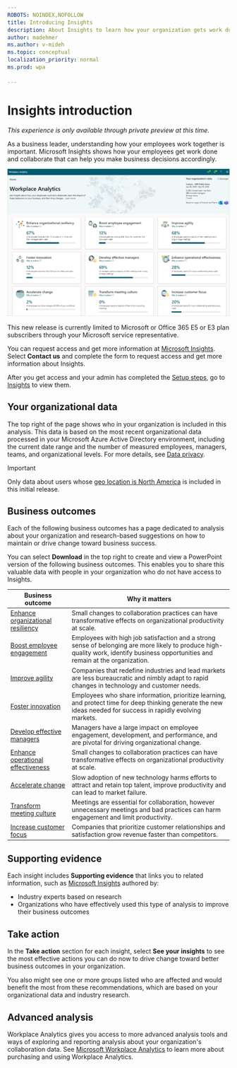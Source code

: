 ```yaml
---
ROBOTS: NOINDEX,NOFOLLOW
title: Introducing Insights
description: About Insights to learn how your organization gets work done
author: madehmer
ms.author: v-mideh
ms.topic: conceptual
localization_priority: normal 
ms.prod: wpa

---
```

# Insights introduction

*This experience is only available through private preview at this time.*

As a business leader, understanding how your employees work together is important. Microsoft Insights shows how your employees get work done and collaborate that can help you make business decisions accordingly.

![Insights home page](./images/insights-home.png)

This new release is currently limited to Microsoft or Office 365 E5 or E3 plan subscribers through your Microsoft service representative.

You can request access and get more information at [Microsoft Insights](https://www.microsoft.com/microsoft-365/business/workplace-analytics). Select **Contact us** and complete the form to request access and get more information about Insights.

After you get access and your admin has completed the [Setup steps](./setup.md), go to [Insights](https://productivityinsights.office.com) to view them.

## Your organizational data

The top right of the page shows who in your organization is included in this analysis. This data is based on the most recent organizational data processed in your Microsoft Azure Active Directory environment, including the current date range and the number of measured employees, managers, teams, and organizational levels. For more details, see [Data privacy](privacy.md).

>[!Important]
>Only data about users whose [geo location is North America](https://docs.microsoft.com/microsoft-365/enterprise/microsoft-365-multi-geo#microsoft-365-multi-geo-availability) is included in this initial release.

## Business outcomes

Each of the following business outcomes has a page dedicated to analysis about your organization and research-based suggestions on how to maintain or drive change toward business success.

You can select **Download** in the top right to create and view a PowerPoint version of the following business outcomes. This enables you to share this valuable data with people in your organization who do not have access to Insights.

|Business outcome |Why it matters |
|-----------------|--------------|
|[Enhance organizational resiliency](resilient-organizations.md) |Small changes to collaboration practices can have transformative effects on organizational productivity at scale. |
|[Boost employee engagement](boost-engagement.md) |Employees with high job satisfaction and a strong sense of belonging are more likely to produce high-quality work, identify business opportunities and remain at the organization. |
|[Improve agility](improve-agility.md) |Companies that redefine industries and lead markets are less bureaucratic and nimbly adapt to rapid changes in technology and customer needs. |
|[Foster innovation](foster-innovation.md) |Employees who share information, prioritize learning, and protect time for deep thinking generate the new ideas needed for success in rapidly evolving markets.|
|[Develop effective managers](develop-managers.md) |Managers have a large impact on employee engagement, development, and performance, and are pivotal for driving organizational change. |
|[Enhance operational effectiveness](effective-operations.md) |Small changes to collaboration practices can have transformative effects on organizational productivity at scale. |
|[Accelerate change](accelerate-change.md) |Slow adoption of new technology harms efforts to attract and retain top talent, improve productivity and can lead to market failure. |
|[Transform meeting culture](transform-meetings.md) |Meetings are essential for collaboration, however unnecessary meetings and bad practices can harm engagement and limit productivity. |
|[Increase customer focus](customer-focus.md) |Companies that prioritize customer relationships and satisfaction grow revenue faster than competitors.|

## Supporting evidence

Each insight includes **Supporting evidence** that links you to related information, such as [Microsoft Insights](https://insights.office.com/) authored by:

* Industry experts based on research
* Organizations who have effectively used this type of analysis to improve their business outcomes

## Take action

In the **Take action** section for each insight, select **See your insights** to see the most effective actions you can do now to drive change toward better business outcomes in your organization.

You also might see one or more groups listed who are affected and would benefit the most from these recommendations, which are based on your organizational data and industry research.

## Advanced analysis

Workplace Analytics gives you access to more advanced analysis tools and ways of exploring and reporting analysis about your organization's collaboration data. See [Microsoft Workplace Analytics](https://microsoft.com/microsoft-365/business/workplace-analytics) to learn more about purchasing and using Workplace Analytics.
